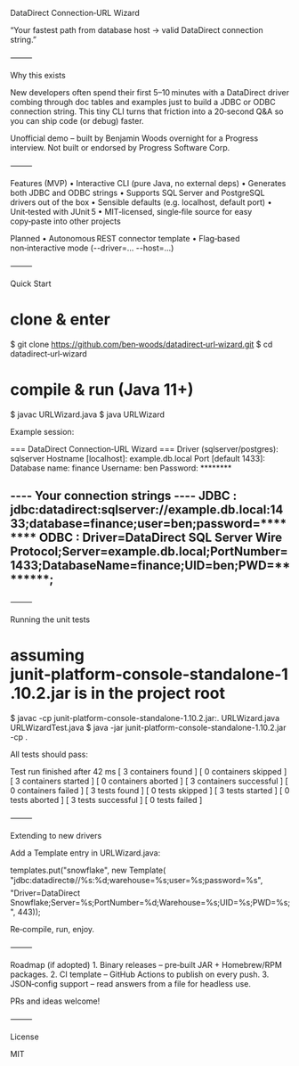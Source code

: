 DataDirect Connection‑URL Wizard

“Your fastest path from database host → valid DataDirect connection string.”

⸻

Why this exists

New developers often spend their first 5–10 minutes with a DataDirect driver combing through doc tables and examples just to build a JDBC or ODBC connection string.
This tiny CLI turns that friction into a 20‑second Q&A so you can ship code (or debug) faster.

Unofficial demo – built by Benjamin Woods overnight for a Progress interview. Not built or endorsed by Progress Software Corp.

⸻

Features (MVP)
	•	Interactive CLI (pure Java, no external deps)
	•	Generates both JDBC and ODBC strings
	•	Supports SQL Server and PostgreSQL drivers out of the box
	•	Sensible defaults (e.g. localhost, default port)
	•	Unit‑tested with JUnit 5
	•	MIT‑licensed, single‑file source for easy copy‑paste into other projects

Planned
	•	Autonomous REST connector template
	•	Flag‑based non‑interactive mode (--driver=… --host=…)

⸻

Quick Start

# clone & enter
$ git clone https://github.com/ben‑woods/datadirect‑url‑wizard.git
$ cd datadirect‑url‑wizard

# compile & run (Java 11+)
$ javac URLWizard.java
$ java URLWizard

Example session:

=== DataDirect Connection‑URL Wizard ===
Driver (sqlserver/postgres): sqlserver
Hostname [localhost]: example.db.local
Port [default 1433]:
Database name: finance
Username: ben
Password: ********

---- Your connection strings ----
JDBC : jdbc:datadirect:sqlserver://example.db.local:1433;database=finance;user=ben;password=********
ODBC : Driver=DataDirect SQL Server Wire Protocol;Server=example.db.local;PortNumber=1433;DatabaseName=finance;UID=ben;PWD=********;
---------------------------------


⸻

Running the unit tests

# assuming junit‑platform‑console‑standalone‑1.10.2.jar is in the project root
$ javac -cp junit-platform-console-standalone-1.10.2.jar:. URLWizard.java URLWizardTest.java
$ java -jar junit-platform-console-standalone-1.10.2.jar -cp .

All tests should pass:

Test run finished after 42 ms
[         3 containers found      ]
[         0 containers skipped    ]
[         3 containers started    ]
[         0 containers aborted    ]
[         3 containers successful ]
[         0 containers failed     ]
[         3 tests found           ]
[         0 tests skipped         ]
[         3 tests started         ]
[         0 tests aborted         ]
[         3 tests successful      ]
[         0 tests failed          ]


⸻

Extending to new drivers

Add a Template entry in URLWizard.java:

templates.put("snowflake", new Template(
    "jdbc:datadirect:snowflake://%s:%d;warehouse=%s;user=%s;password=%s",
    "Driver=DataDirect Snowflake;Server=%s;PortNumber=%d;Warehouse=%s;UID=%s;PWD=%s;",
    443));

Re‑compile, run, enjoy.

⸻

Roadmap (if adopted)
	1.	Binary releases – pre‑built JAR + Homebrew/RPM packages.
	2.	CI template – GitHub Actions to publish on every push.
	3.	JSON‑config support – read answers from a file for headless use.

PRs and ideas welcome!

⸻

License

MIT
